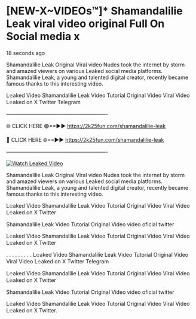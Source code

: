 # [NEW-X~VIDEOs™]* Shamandalilie Leak viral video original Full On Social media x

18 seconds ago

Shamandalilie Leak Original Viral video Nudes took the internet by storm and amazed viewers on various Leaked social media platforms. Shamandalilie Leak, a young and talented digital creator, recently became famous thanks to this interesting video.

L𝚎aked Video Shamandalilie Leak Video Tutorial Original Video Viral Video L𝚎aked on X Twitter Telegram

———————————————————-

🌐 CLICK HERE 🟢==►► https://2k25fun.com/shamandalilie-leak

🔴 CLICK HERE 🌐==►► https://2k25fun.com/shamandalilie-leak

———————————————————-

[![Watch Leaked Video](https://miro.medium.com/v2/resize:fit:828/format:webp/1*cilzJN44JGOrTw9NJCrNHA.gif "Watch Leaked Video")](https://2k25fun.com/shamandalilie-leak)

Shamandalilie Leak Original Viral video Nudes took the internet by storm and amazed viewers on various Leaked social media platforms. Shamandalilie Leak, a young and talented digital creator, recently became famous thanks to this interesting video.

L𝚎aked Video Shamandalilie Leak Video Tutorial Original Video Viral Video L𝚎aked on X Twitter

Shamandalilie Leak Video Tutorial Original Video video oficial twitter

L𝚎aked Video Shamandalilie Leak Video Tutorial Original Video Viral Video L𝚎aked on X Twitter

. . . . . . . . . L𝚎aked Video Shamandalilie Leak Video Tutorial Original Video Viral Video L𝚎aked on X Twitter Telegram

L𝚎aked Video Shamandalilie Leak Video Tutorial Original Video Viral Video L𝚎aked on X Twitter

Shamandalilie Leak Video Tutorial Original Video video oficial twitter

L𝚎aked Video Shamandalilie Leak Video Tutorial Original Video Viral Video L𝚎aked on X Twitter.